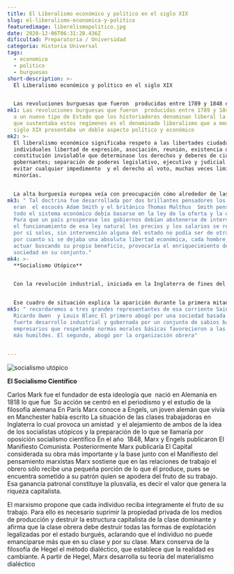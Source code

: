 ```yaml
---
title: El Liberalismo económico y político en el siglo XIX
slug: el-liberalismo-economica-y-politico
featuredimage: liberelismopolitico.jpg
date: 2020-12-06T06:31:28.436Z
dificultad: Preparatoria / Universidad
categoria: Historia Universal
tags:
  - economico
  - politico
  - burguesas
short-description: >-
  El Liberalismo económico y político en el siglo XIX


  Las revoluciones burguesas que fueron  producidas entre 1789 y 1848 dieron a un nuevo tipo de Estado
mk1: Las revoluciones burguesas que fueron  producidas entre 1789 y 1848 dieron
  a un nuevo tipo de Estado que los historiadores denominan liberal la ideología
  que sustentaba estos regímenes es el denominado liberalismo que a mediados del
  siglo XIX presentaba un doble aspecto político y económico
mk2: >-
  El liberalismo económico significaba respeto a las libertades ciudadanas e
  individuales libertad de expresión, asociación, reunión, existencia de una
  constitución inviolable que determinase los derechos y deberes de ciudadanos y
  gobernantes; separación de poderes legislativo, ejecutivo y judicial para
  evitar cualquier impedimento  y el derecho al voto, muchas veces limitado a
  minorías.


  La alta burguesía europea veía con preocupación cómo alrededor de las ciudades industriales iba surgiendo una masa de trabajadores necesita por tanto una doctrina que explicase esta hecho como inevitable lo cual tendrían  en consecuencia lo cual  sirviese para tranquilizar su propia inquietud.
mk3: " Tal doctrina fue desarrollada por dos brillantes pensadores los cuales
  eran  el escocés Adam Smith y el británico Thomas Malthus  Smith pensaba que
  todo el sistema económico debía basarse en la ley de la oferta y la demanda
  Para que un país prosperase los gobiernos debían abstenerse de intervenir en
  el funcionamiento de esa ley natural los precios y los salarios se regularán
  por sí solos, sin intervención alguna del estado no podía ser de otra manera
  por cuanto si se dejaba una absoluta libertad económica, cada hombre, al
  actuar buscando su propio beneficio, provocaría el enriquecimiento de la
  sociedad en su conjunto."
mk4: >-
  **Socialismo Utópico** 


  Con la revolución industrial, iniciada en la Inglaterra de fines del siglo XVIII el poder de la burguesía fue en aumento y el capitalismo contemporáneo se consolidó Este capitalismo basado en la propiedad privada de los medios de producción tenía como doctrina liberalismo económico el estado no debía intervenir en las cuestiones sociales y económicas Esto ocasionó la desprotección obrera y un indisimulable fortalecimiento de los grupos patronales.


  Ese cuadro de situación explica la aparición durante la primera mitad del siglo XIX de la ideología socialista como oposición a las desmesuradas y falta de equidad del sistema capitalista Este primer socialismo de carácter predominantemente moral evidencia en su teorización, las influencias cristianas y románticas europeas de la época y propone a modo de solución a la problemática social una solución mística de la vida y las relaciones laborales y empresariales
mk5: " recordaremos a tres grandes representantes de esa corriente Saint Simon
  Ricardo Owen  y Louis Blanc El primero abogó por una sociedad basada en un
  fuerte desarrollo industrial y gobernada por un conjunto de sabios banqueros y
  empresarios que respetando normas morales básicas favorecieron a las clases
  más humildes. El segundo, abogó por la organización obrera"

  
---
```



![socialismo utópico](/assets/socialismoutopico.jpg "socialismo utópico ")

**El Socialismo Científico** 

Carlos Mark fue el fundador de esta ideología que  nació en Alemania en 1818 lo que fue  Su acción se centró en el periodismo y el estudio de la filosofía alemana En París Marx conoce a Engels, un joven alemán que vivía en Manchester había escrito La situación de las clases trabajadoras en Inglaterra lo cual provoca un amistad  y el alejamiento de ambos de la idea de los socialistas utópicos y la preparación de lo que se llamaría por oposición socialismo científico En el año  1848, Marx y Engels publicaron El Manifiesto Comunista. Posteriormente Marx publicaría El Capital considerada su obra más importante y la base junto con el Manifiesto del pensamiento marxistas Marx sostiene que en las relaciones de trabajo el obrero sólo recibe una pequeña porción de lo que él produce, pues se encuentra sometido a su patrón quien se apodera del fruto de su trabajo. Esa ganancia patronal constituye la plusvalía, es decir el valor que genera la riqueza capitalista.

El marxismo propone que cada individuo reciba íntegramente el fruto de su trabajo. Para ello es necesario suprimir la propiedad privada de los medios de producción y destruir la estructura capitalista de la clase dominante y afirma que la clase obrera debe destruir todas las formas de explotación legalizadas por el estado burgués, aclarando que el individuo no puede emanciparse más que en su clase y por su clase. Marx conserva de la filosofía de Hegel el método dialéctico, que establece que la realidad es cambiante. A partir de Hegel, Marx desarrolla su teoría del materialismo dialéctico